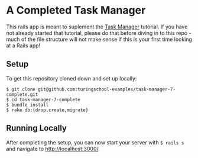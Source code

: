 # A Completed Task Manager

This rails app is meant to suplement the [Task Manager](https://github.com/turingschool-examples/task_manager_rails/blob/master/README.md) tutorial.  If you have not already started that tutorial, please do that before diving in to this repo - much of the file structure will not make sense if this is your first time looking at a Rails app!

## Setup

To get this repository cloned down and set up locally:

```
$ git clone git@github.com:turingschool-examples/task-manager-7-complete.git
$ cd task-manager-7-complete
$ bundle install
$ rake db:{drop,create,migrate}
```

## Running Locally

After completing the setup, you can now start your server with `$ rails s` and navigate to [http://localhost:3000/](http://localhost:3000/).

